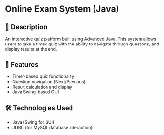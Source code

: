 # Online Exam System (Java)

## 📝 Description
An interactive quiz platform built using Advanced Java. This system allows users to take a timed quiz with the ability to navigate through questions, and display results at the end.

## 🚀 Features
- Timer-based quiz functionality
- Question navigation (Next/Previous)
- Result calculation and display
- Java Swing-based GUI

## 🛠️ Technologies Used
- Java (Swing for GUI)
- JDBC (for MySQL database interaction)
